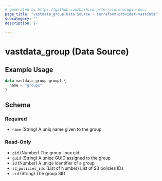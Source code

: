 ```yaml
---
# generated by https://github.com/hashicorp/terraform-plugin-docs
page_title: "vastdata_group Data Source - terraform-provider-vastdata"
subcategory: ""
description: |-
  
---
```


# vastdata_group (Data Source)



## Example Usage

```terraform
data vastdata_group group1 {
  name = "group1"
}
```

<!-- schema generated by tfplugindocs -->
## Schema

### Required

- `name` (String) A uniq name given to the group

### Read-Only

- `gid` (Number) The group linux gid
- `guid` (String) A uniqe GUID assigned to the group
- `id` (Number) A uniqe Identifier of a group
- `s3_policies_ids` (List of Number) List of S3 policies IDs
- `sid` (String) The group SID
